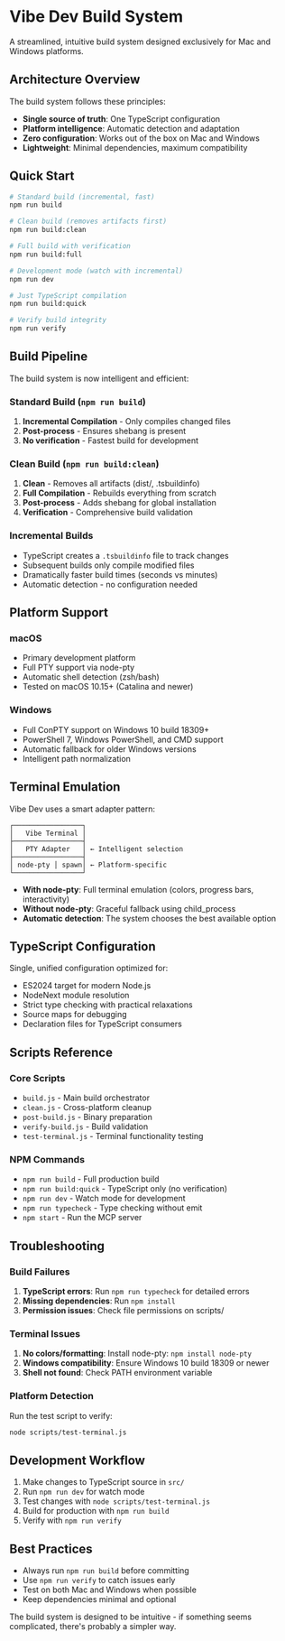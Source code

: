 # Vibe Dev Build System

A streamlined, intuitive build system designed exclusively for Mac and Windows platforms.

## Architecture Overview

The build system follows these principles:
- **Single source of truth**: One TypeScript configuration
- **Platform intelligence**: Automatic detection and adaptation
- **Zero configuration**: Works out of the box on Mac and Windows
- **Lightweight**: Minimal dependencies, maximum compatibility

## Quick Start

```bash
# Standard build (incremental, fast)
npm run build

# Clean build (removes artifacts first)
npm run build:clean

# Full build with verification
npm run build:full

# Development mode (watch with incremental)
npm run dev

# Just TypeScript compilation
npm run build:quick

# Verify build integrity
npm run verify
```

## Build Pipeline

The build system is now intelligent and efficient:

### Standard Build (`npm run build`)
1. **Incremental Compilation** - Only compiles changed files
2. **Post-process** - Ensures shebang is present
3. **No verification** - Fastest build for development

### Clean Build (`npm run build:clean`)
1. **Clean** - Removes all artifacts (dist/, .tsbuildinfo)
2. **Full Compilation** - Rebuilds everything from scratch
3. **Post-process** - Adds shebang for global installation
4. **Verification** - Comprehensive build validation

### Incremental Builds
- TypeScript creates a `.tsbuildinfo` file to track changes
- Subsequent builds only compile modified files
- Dramatically faster build times (seconds vs minutes)
- Automatic detection - no configuration needed

## Platform Support

### macOS
- Primary development platform
- Full PTY support via node-pty
- Automatic shell detection (zsh/bash)
- Tested on macOS 10.15+ (Catalina and newer)

### Windows
- Full ConPTY support on Windows 10 build 18309+
- PowerShell 7, Windows PowerShell, and CMD support
- Automatic fallback for older Windows versions
- Intelligent path normalization

## Terminal Emulation

Vibe Dev uses a smart adapter pattern:

```
┌─────────────────┐
│   Vibe Terminal │
├─────────────────┤
│   PTY Adapter   │ ← Intelligent selection
├─────────────────┤
│ node-pty │ spawn│ ← Platform-specific
└─────────────────┘
```

- **With node-pty**: Full terminal emulation (colors, progress bars, interactivity)
- **Without node-pty**: Graceful fallback using child_process
- **Automatic detection**: The system chooses the best available option

## TypeScript Configuration

Single, unified configuration optimized for:
- ES2024 target for modern Node.js
- NodeNext module resolution
- Strict type checking with practical relaxations
- Source maps for debugging
- Declaration files for TypeScript consumers

## Scripts Reference

### Core Scripts

- `build.js` - Main build orchestrator
- `clean.js` - Cross-platform cleanup
- `post-build.js` - Binary preparation
- `verify-build.js` - Build validation
- `test-terminal.js` - Terminal functionality testing

### NPM Commands

- `npm run build` - Full production build
- `npm run build:quick` - TypeScript only (no verification)
- `npm run dev` - Watch mode for development
- `npm run typecheck` - Type checking without emit
- `npm start` - Run the MCP server

## Troubleshooting

### Build Failures

1. **TypeScript errors**: Run `npm run typecheck` for detailed errors
2. **Missing dependencies**: Run `npm install`
3. **Permission issues**: Check file permissions on scripts/

### Terminal Issues

1. **No colors/formatting**: Install node-pty: `npm install node-pty`
2. **Windows compatibility**: Ensure Windows 10 build 18309 or newer
3. **Shell not found**: Check PATH environment variable

### Platform Detection

Run the test script to verify:
```bash
node scripts/test-terminal.js
```

## Development Workflow

1. Make changes to TypeScript source in `src/`
2. Run `npm run dev` for watch mode
3. Test changes with `node scripts/test-terminal.js`
4. Build for production with `npm run build`
5. Verify with `npm run verify`

## Best Practices

- Always run `npm run build` before committing
- Use `npm run verify` to catch issues early
- Test on both Mac and Windows when possible
- Keep dependencies minimal and optional

The build system is designed to be intuitive - if something seems complicated, there's probably a simpler way.